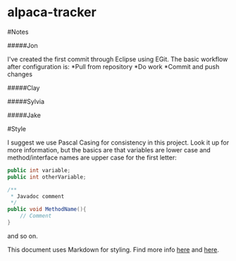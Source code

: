 alpaca-tracker
==============

#Notes

#####Jon

I've created the first commit through Eclipse using EGit. The basic workflow after configuration is:
*Pull from repository
*Do work
*Commit and push changes

#####Clay

#####Sylvia

#####Jake

#Style

I suggest we use Pascal Casing for consistency in this project. Look it up for more information, 
but the basics are that variables are lower case and method/interface names are upper case for
the first letter:

```java
public int variable;
public int otherVariable;

/**
 * Javadoc comment
 */
public void MethodName(){
	// Comment
}
```

and so on.



This document uses Markdown for styling. Find more info [here](http://help.github.com/articles/markdown-basics)
and [here](http://help.github.com/articles/github-flavored-markdown).
